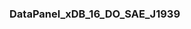 ### DataPanel_xDB_16_DO_SAE_J1939











































































































